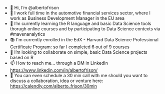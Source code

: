 - 👋 Hi, I’m @albertofrison
- 👀 I work full time in the automotive financial services sector, where I work as Business Development Manager in the EU area
- 🌱 I’m currently learning the R language and basic Data Science tools thorugh online courses and by participating to Data Science contexts via #mavenanalytics
- 📚 I'm currently enrolled in the EdX - Harvard Data Science Professional Certificate Program: so far I completed 6 out of 9 courses
- 💞️ I’m looking to collaborate on simple, basic Data Science projects based on R
- 📫 How to reach me... through a DM in LinkedIn https://www.linkedin.com/in/albertofrison/
- 📅 You can even schedule a 30 min call with me should you want to discuss a collaboration, idea or venture here: https://calendly.com/alberto_frison/30min
